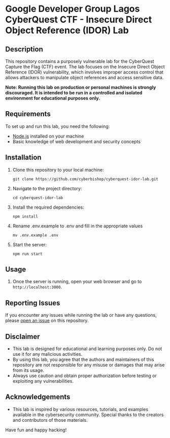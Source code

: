 # Google Developer Group Lagos CyberQuest CTF - Insecure Direct Object Reference (IDOR) Lab

## Description

This repository contains a purposely vulnerable lab for the CyberQuest Capture the Flag (CTF) event. The lab focuses on the Insecure Direct Object Reference (IDOR) vulnerability, which involves improper access control that allows attackers to manipulate object references and access sensitive data.

**Note: Running this lab on production or personal machines is strongly discouraged. It is intended to be run in a controlled and isolated environment for educational purposes only.**

## Requirements

To set up and run this lab, you need the following:

- [Node.js](https://nodejs.org) installed on your machine
- Basic knowledge of web development and security concepts

## Installation

1. Clone this repository to your local machine:
   ```
   git clone https://github.com/cyberbishop/cyberquest-idor-lab.git
   ```
2. Navigate to the project directory:
   ```
   cd cyberquest-idor-lab
   ```
3. Install the required dependencies:
   ```
   npm install
   ```
4. Rename .env.example to .env and fill in the appropriate values
   ```
   mv .env.example .env
   ```
5. Start the server:
   ```
   npm run start
   ```

## Usage

1. Once the server is running, open your web browser and go to `http://localhost:3000`.

## Reporting Issues

If you encounter any issues while running the lab or have any questions, please [open an issue](https://github.com/cyberbishop/cyberquest-idor-lab/issues) on this repository.

## Disclaimer

- This lab is designed for educational and learning purposes only. Do not use it for any malicious activities.
- By using this lab, you agree that the authors and maintainers of this repository are not responsible for any misuse or damages that may arise from its usage.
- Always use caution and obtain proper authorization before testing or exploiting any vulnerabilities.

## Acknowledgements

- This lab is inspired by various resources, tutorials, and examples available in the cybersecurity community. Special thanks to the creators and contributors of those materials.

Have fun and happy hacking!
